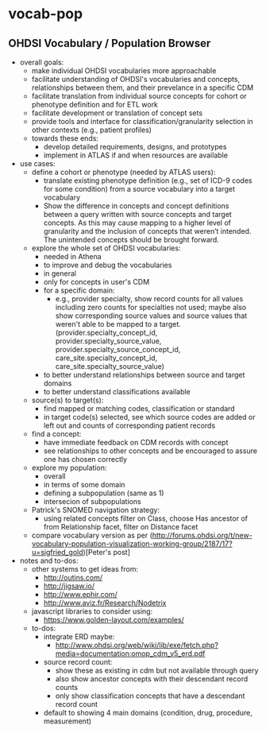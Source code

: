 # vocab-pop
## OHDSI Vocabulary / Population Browser

  - overall goals:
    - make individual OHDSI vocabularies more approachable
    - facilitate understanding of OHDSI's vocabularies and concepts, relationships between them, and their prevelance in a specific CDM
    - facilitate translation from individual source concepts for cohort or phenotype definition and for ETL work
    - facilitate development or translation of concept sets
    - provide tools and interface for classification/granularity selection in other contexts (e.g., patient profiles)
    - towards these ends: 
      - develop detailed requirements, designs, and prototypes
      - implement in ATLAS if and when resources are available
  - use cases:
    - define a cohort or phenotype (needed by ATLAS users):
      - translate existing phenotype definition (e.g., set of ICD-9 codes for some condition) from a source vocabulary into a target vocabulary
      - Show the difference in concepts and concept definitions between a query written with source concepts and target concepts. As this may cause mapping to a higher level of granularity and the inclusion of concepts that weren’t intended. The unintended concepts should be brought forward.
    - explore the whole set of OHDSI vocabularies:
      - needed in Athena
      - to improve and debug the vocabularies
      - in general
      - only for concepts in user's CDM
      - for a specific domain:
        - e.g., provider specialty, show record counts for all values including zero counts for specialties not used; maybe also show corresponding source values and source values that weren't able to be mapped to a target. (provider.specialty_concept_id, provider.specialty_source_value, provider.specialty_source_concept_id, care_site.specialty_concept_id, care_site.specialty_source_value)
      - to better understand relationships between source and target domains
      - to better understand classifications available
    - source(s) to target(s):
      - find mapped or matching codes, classification or standard
      - in target code(s) selected, see which source codes are added or left out and counts of corresponding patient records
    - find a concept:
      - have immediate feedback on CDM records with concept
      - see relationships to other concepts and be encouraged to assure one has chosen correctly
    - explore my population:
      - overall
      - in terms of some domain
      - defining a subpopulation (same as 1)
      - intersecion of subpopulations
    - Patrick's SNOMED navigation strategy: 
      - using related concepts filter on Class, choose Has ancestor of from Relationship facet, filter on Distance facet
    - compare vocabulary version as per (http://forums.ohdsi.org/t/new-vocabulary-population-visualization-working-group/2187/17?u=sigfried_gold)[Peter's post]
  - notes and to-dos:
    - other systems to get ideas from:
      - http://outins.com/
      - http://jigsaw.io/
      - http://www.ephir.com/
      - http://www.aviz.fr/Research/Nodetrix
    - javascript libraries to consider using:
      - https://www.golden-layout.com/examples/
    - to-dos:
      - integrate ERD maybe:
        - http://www.ohdsi.org/web/wiki/lib/exe/fetch.php?media=documentation:omop_cdm_v5_erd.pdf
      - source record count:
        - show these as existing in cdm but not available through query
        - also show ancestor concepts with their descendant record counts
        - only show classification concepts that have a descendant record count
      - default to showing 4 main domains (condition, drug, procedure, measurement)
